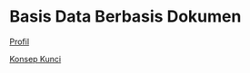 # Basis Data Berbasis Dokumen

[Profil](Basis%20Data%20Berbasis%20Dokumen%206e877ea1f7714ad89ec02a665d59d9c6/Profil%20caa86b9414154140acbd5470a176dda1.md)

[Konsep Kunci](Basis%20Data%20Berbasis%20Dokumen%206e877ea1f7714ad89ec02a665d59d9c6/Konsep%20Kunci%204e8ad3566a18495899465090eed3789d.md)
